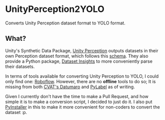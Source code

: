 # UnityPerception2YOLO

Converts Unity Perception dataset format to YOLO format.

## What?

Unity's Synthetic Data Package, [Unity Perception](https://github.com/Unity-Technologies/com.unity.perception) outputs datasets in their own Perception dataset format, which follows this [schema](https://datasetinsights.readthedocs.io/en/latest/Synthetic_Dataset_Schema.html#synthetic-dataset-schema). They also provide a Python package, [Dataset Insights](https://github.com/Unity-Technologies/datasetinsights) to more conveniently parse their datasets.

In terms of tools available for converting Unity Perception to YOLO, I could only find one: [Roboflow](https://roboflow.com/convert/unity-perception-json-to-yolo-darknet-txt). However, there are no **offline** tools to do so; It is missing from both [CVAT's Datumaro](https://github.com/openvinotoolkit/datumaro) and [PyLabel](https://github.com/pylabel-project/pylabel) as of writing.

Given I currently don't have the time to make a Pull Request, and how simple it is to make a conversion script, I decided to just do it. I also put [PyInstaller](https://pyinstaller.org/en/stable/) in this to make it more convenient for non-coders to convert the dataset :p.
